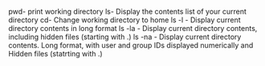 pwd- print working directory
ls- Display the contents list of your current directory
cd- Change working directory to home
ls -l - Display current directory contents in long format
ls -la - Display current directory contents, including hidden files (starting with .)
ls -na - Display current directory contents. Long format, with user and group IDs displayed numerically and Hidden files (statrting with .)
